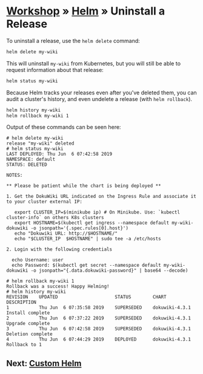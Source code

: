 # [Workshop](../README.md) &raquo; [Helm](./README.md) &raquo; Uninstall a Release

To uninstall a release, use the `helm delete` command:

```bash
helm delete my-wiki
```

This will uninstall `my-wiki` from Kubernetes, but you will
still be able to request information about that release:

```bash
helm status my-wiki
```

Because Helm tracks your releases even after you've deleted them, you
can audit a cluster's history, and even undelete a release (with `helm
rollback`).

```bash
helm history my-wiki
helm rollback my-wiki 1
```

Output of these commands can be seen here:

```console
# helm delete my-wiki
release "my-wiki" deleted
# helm status my-wiki
LAST DEPLOYED: Thu Jun  6 07:42:58 2019
NAMESPACE: default
STATUS: DELETED

NOTES:

** Please be patient while the chart is being deployed **

1. Get the DokuWiki URL indicated on the Ingress Rule and associate it to your cluster external IP:

   export CLUSTER_IP=$(minikube ip) # On Minikube. Use: `kubectl cluster-info` on others K8s clusters
   export HOSTNAME=$(kubectl get ingress --namespace default my-wiki-dokuwiki -o jsonpath='{.spec.rules[0].host}')
   echo "Dokuwiki URL: http://$HOSTNAME/"
   echo "$CLUSTER_IP  $HOSTNAME" | sudo tee -a /etc/hosts

2. Login with the following credentials

  echo Username: user
  echo Password: $(kubectl get secret --namespace default my-wiki-dokuwiki -o jsonpath="{.data.dokuwiki-password}" | base64 --decode)

# helm rollback my-wiki 1
Rollback was a success! Happy Helming!
# helm history my-wiki
REVISION    UPDATED                     STATUS        CHART             DESCRIPTION
1           Thu Jun  6 07:35:58 2019    SUPERSEDED    dokuwiki-4.3.1    Install complete
2           Thu Jun  6 07:37:22 2019    SUPERSEDED    dokuwiki-4.3.1    Upgrade complete
3           Thu Jun  6 07:42:58 2019    SUPERSEDED    dokuwiki-4.3.1    Deletion complete
4           Thu Jun  6 07:44:29 2019    DEPLOYED      dokuwiki-4.3.1    Rollback to 1
```

## Next: [Custom Helm](../04_custom_helm/README.md)
